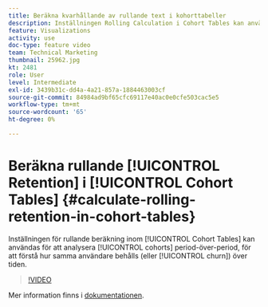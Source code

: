 ```yaml
---
title: Beräkna kvarhållande av rullande text i kohorttabeller
description: Inställningen Rolling Calculation i Cohort Tables kan användas för att analysera kohortperiod över en period och för att förstå hur samma användare behålls (eller faller bort) över tiden.
feature: Visualizations
activity: use
doc-type: feature video
team: Technical Marketing
thumbnail: 25962.jpg
kt: 2481
role: User
level: Intermediate
exl-id: 3439b31c-dd4a-4a21-857a-1884463003cf
source-git-commit: 84984ad9bf65cfc69117e40ac0e0cfe503cac5e5
workflow-type: tm+mt
source-wordcount: '65'
ht-degree: 0%

---
```


# Beräkna rullande [!UICONTROL Retention] i [!UICONTROL Cohort Tables] {#calculate-rolling-retention-in-cohort-tables}

Inställningen för rullande beräkning inom [!UICONTROL Cohort Tables] kan användas för att analysera [!UICONTROL cohorts] period-över-period, för att förstå hur samma användare behålls (eller [!UICONTROL churn]) över tiden.

>[!VIDEO](https://video.tv.adobe.com/v/25962/?quality=12&learn=on)

Mer information finns i [dokumentationen](https://experienceleague.adobe.com/docs/analytics/analyze/analysis-workspace/visualizations/cohort-table/cohort-analysis.html?lang=sv-SE).
